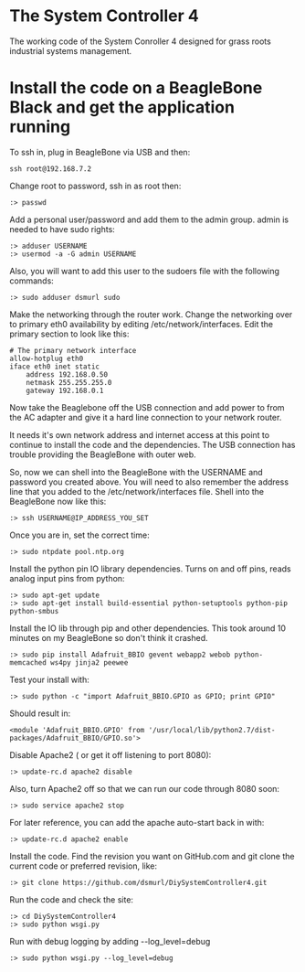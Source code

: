 # The System Controller 4
The working code of the System Conroller 4 designed for grass roots industrial systems management.


# Install the code on a BeagleBone Black and get the application running

To ssh in, plug in BeagleBone via USB and then:

	ssh root@192.168.7.2

Change root to password, ssh in as root then:

	:> passwd

Add a personal user/password and add them to the admin group.  admin is needed to have sudo rights:

	:> adduser USERNAME
	:> usermod -a -G admin USERNAME

Also, you will want to add this user to the sudoers file with the following commands:

	:> sudo adduser dsmurl sudo

Make the networking through the router work.  Change the networking over to primary eth0 availability by editing /etc/network/interfaces.  Edit the primary section to look like this:

	# The primary network interface
	allow-hotplug eth0
	iface eth0 inet static
	    address 192.168.0.50
	    netmask 255.255.255.0
	    gateway 192.168.0.1

Now take the Beaglebone off the USB connection and add power to from the AC adapter and give it a hard line connection to your network router.  

It needs it's own network address and internet access at this point to continue to install the code and the dependencies.  The USB connection has trouble providing the BeagleBone with outer web.

So, now we can shell into the BeagleBone with the USERNAME and password you created above.  You will need to also remember the address line that you added to the /etc/network/interfaces file.  Shell into the BeagleBone now like this:

	:> ssh USERNAME@IP_ADDRESS_YOU_SET

Once you are in, set the correct time:

	:> sudo ntpdate pool.ntp.org

Install the python pin IO library dependencies.  Turns on and off pins, reads analog input
pins from python:

	:> sudo apt-get update
	:> sudo apt-get install build-essential python-setuptools python-pip python-smbus

Install the IO lib through pip and other dependencies.  This took around 10 minutes on my BeagleBone so don't think it crashed.

	:> sudo pip install Adafruit_BBIO gevent webapp2 webob python-memcached ws4py jinja2 peewee

Test your install with:

	:> sudo python -c "import Adafruit_BBIO.GPIO as GPIO; print GPIO"

Should result in:

	<module 'Adafruit_BBIO.GPIO' from '/usr/local/lib/python2.7/dist-packages/Adafruit_BBIO/GPIO.so'>

Disable Apache2 ( or get it off listening to port 8080):
	
	:> update-rc.d apache2 disable

Also, turn Apache2 off so that we can run our code through 8080 soon:

	:> sudo service apache2 stop

For later reference, you can add the apache auto-start back in with:

	:> update-rc.d apache2 enable

Install the code.  Find the revision you want on GitHub.com and git clone the current code or preferred revision, like:

	:> git clone https://github.com/dsmurl/DiySystemController4.git

Run the code and check the site:

	:> cd DiySystemController4
	:> sudo python wsgi.py

Run with debug logging by adding --log_level=debug

	:> sudo python wsgi.py --log_level=debug
